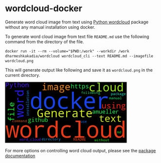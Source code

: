 wordcloud-docker
================

Generate word cloud image from text using [Python wordcloud](https://github.com/amueller/word_cloud) package without any manual installation using docker.

To generate word cloud image from text file `README.md` use the following command from the directory of the file.

```
docker run -it --rm --volume="$PWD:/work" --workdir /work dharmeshkakadia/wordcloud wordcloud_cli --text README.md --imagefile wordcloud.png
```

This will generate output like following and save it as `wordcloud.png` in the current directory.

![example generated wordcloud image](https://raw.githubusercontent.com/dharmeshkakadia/wordcloud-docker/master/example-wordcloud.png)

For more options on controlling word cloud output, please see the [package documentation](https://amueller.github.io/word_cloud/cli.html)
